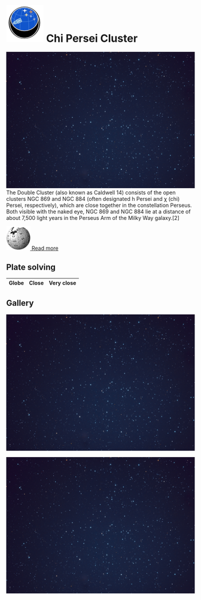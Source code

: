 # ![](Imaging//Common/pyl-tiny.png) Chi Persei Cluster
![IMG](Imaging//HD/Chi_Persei_Cluster+00+co.jpg)
The Double Cluster (also known as Caldwell 14) consists of the open clusters NGC 869 and NGC 884 (often designated h Persei and χ (chi) Persei, respectively), which are close together in the constellation Perseus. Both visible with the naked eye, NGC 869 and NGC 884 lie at a distance of about 7,500 light years in the Perseus Arm of the Milky Way galaxy.[2]

[![](Imaging//Common/Wikipedia.png) Read more](https://en.wikipedia.org/wiki/Double_Cluster)
## Plate solving 

| Globe | Close | Very close |
| ----- | ----- | ----- |


## Gallery
![IMG](Imaging//HD/Chi_Persei_Cluster+00+co.jpg) 

![IMG](Imaging//HD/Chi_Persei_Cluster+01+co.jpg) 


